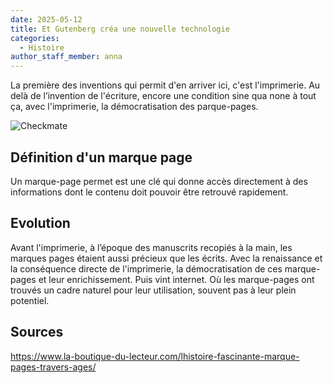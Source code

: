 ```yaml
---
date: 2025-05-12
title: Et Gutenberg créa une nouvelle technologie
categories:
  - Histoire
author_staff_member: anna
---
```


La première des inventions qui permit d'en arriver ici, c'est l'imprimerie. Au delà de l’invention de l'écriture, encore une condition sine qua none à tout ça, avec l'imprimerie, la démocratisation des parque-pages. 

![Checkmate](https://source.unsplash.com/random/1500x1145)

## Définition d'un marque page

Un marque-page permet est une clé qui donne accès directement à des informations dont le contenu doit pouvoir être retrouvé rapidement. 

## Evolution

Avant l'imprimerie, à l’époque des manuscrits recopiés à la main, les marques pages étaient aussi précieux que les écrits. Avec la renaissance et la conséquence directe de l'imprimerie, la démocratisation de ces marque-pages et leur enrichissement. Puis vint internet. Où les marque-pages ont trouvés un cadre naturel pour leur utilisation, souvent pas à leur plein potentiel. 

## Sources
https://www.la-boutique-du-lecteur.com/lhistoire-fascinante-marque-pages-travers-ages/
